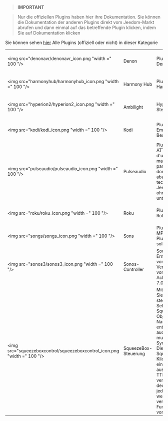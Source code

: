 
>**IMPORTANT**

>Nur die offiziellen Plugins haben hier ihre Dokumentation. Sie können die Dokumentation der anderen Plugins direkt vom Jeedom-Markt abrufen und dann einmal auf das betreffende Plugin klicken, indem Sie auf Dokumentation klicken


Sie können sehen [hier](https://market.jeedom.com/index.php?v=d&p=market&type=plugin&categorie=multimedia) Alle Plugins (offiziell oder nicht) in dieser Kategorie

| | | | |
|--- | --- | --- | ---|
|<img src="denonavr/denonavr_icon.png "width =" 100 "/>|Denon|Plugin zur Steuerung von Denon-Verstärkern|[Dokumentation](denonavr / index.md) - [Markt](https://market.jeedom.com/index.php?v = d & p = market_display & id = 2077)|
|<img src="harmonyhub/harmonyhub_icon.png "width =" 100 "/>|Harmony Hub|Plugin zur Steuerung Ihres Harmony Hub|[Dokumentation](Harmonyhub / Index.md) - [Markt](https://market.jeedom.com/index.php?v = d & p = market_display & id = 1599)|
|<img src="hyperion2/hyperion2_icon.png "width =" 100 "/>|Ambilight|Hyperion-Plugin zur Steuerung|[Dokumentation](hyperion2 / index.md) - [Markt](https://market.jeedom.com/index.php?v = d & p = market_display & id = 1909)|
|<img src="kodi/kodi_icon.png "width =" 100 "/>|Kodi|Plugin zum Senden und Empfangen von Bestellungen an / von Kodi|[Dokumentation](Kodi / Index.md) - [Markt](https://market.jeedom.com/index.php?v = d & p = market_display & id = 1398)|
|<img src="pulseaudio/pulseaudio_icon.png "width =" 100 "/>|Pulseaudio|Plugin Autor : Slobberbone.<br/>ATTENTION, il ne s'agit pas d'un plugin Officiel Jeedom mais d'un plugin développé par une tierce personne et dont l'évolution a été abandonnée. Das technische Team von Jeedom wird dieses Plugin ohne Ergebnisverpflichtung unterstützen.|[Dokumentation](Pulseaudio / Index.md) - [Markt](https://market.jeedom.com/index.php?v = d & p = market_display & id = 2704)|
|<img src="roku/roku_icon.png "width =" 100 "/>|Roku|Plugin zur Verwaltung Ihres Rokus|[Dokumentation](Roku / Index.md) - [Markt](https://market.jeedom.com/index.php?v = d & p = market_display & id = 2301)|
|<img src="songs/songs_icon.png "width =" 100 "/>|Sons|Plugin zum Hinzufügen von MP3-Dateien, die von TTS-Plugins abgespielt werden sollen|[Dokumentation](Lieder / Index.md) - [Markt](https://market.jeedom.com/index.php?v = d & p = market_display & id = 3794)|
|<img src="sonos3/sonos3_icon.png "width =" 100 "/>|Sonos-Controller|Sound Control Plugin. Ermöglicht die Steuerung von play1,3,5, das Verbinden, das Verbinden von AMP und der Playbar. Achtung : Mindestens PHP 7.0 ist erforderlich|[Dokumentation](sonos3 / index.md) - [Markt](https://market.jeedom.com/index.php?v = d & p = market_display & id = 1502)|
|<img src="squeezeboxcontrol/squeezeboxcontrol_icon.png "width =" 100 "/>|SqueezeBox-Steuerung|Mit diesem Plugin können Sie Ihre Squeezebox steuern.Es macht Selbstfindung, es weist Ihre Squeezebox den richtigen Objekten zu, wenn sie den Namen des Objekts enthalten.Es ermöglicht auch eine vollständige multidirektionale Synchronisationsverwaltung. Die Möglichkeit, alle Squeezeboxen mit einem Klick zu synchronisieren, alle einzuschalten, auszuschalten usw. Eine TTS-Funktion ist ebenfalls verfügbar. Ein einfaches dediziertes Bedienfeld (das jedoch sehr vollständig werden soll) ist ebenfalls verfügbar.Viele andere Funktionen sind ebenfalls vorhanden|[Dokumentation](Squeezeboxcontrol / Index.md) - [Markt](https://market.jeedom.com/index.php?v = d & p = market_display & id = 1710)|
